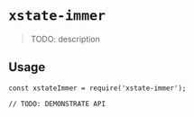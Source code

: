 # `xstate-immer`

> TODO: description

## Usage

```
const xstateImmer = require('xstate-immer');

// TODO: DEMONSTRATE API
```
